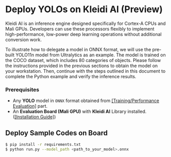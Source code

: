 # Deploy YOLOs on Kleidi AI (Preview)

Kleidi AI is an inference engine designed specifically for Cortex-A CPUs and Mali GPUs. Developers can use these processors flexibly to implement high-performance, low-power deep learning operations without additional conversion work.

To illustrate how to delegate a model in ONNX format, we will use the pre-built YOLO11n model from Ultralytics as an example. The model is trained on the COCO dataset, which includes 80 categories of objects. Please follow the instructions provided in the previous sections to obtain the model on your workstation. Then, continue with the steps outlined in this document to complete the Python example and verify the inference results.

### Prerequisites

* Any **YOLO** model in `ONNX` format obtained from [[Training/Performance Evaluation]](https://github.com/R300-AI/ITRI-AI-Hub/tree/main/Model-Zoo/Object-Detection/YOLOs(preview)) part.
* An **Evaluation Board (Mali GPU)** with **Kleidi AI** Library installed. ([[Installation Guide]](https://r300-ai.github.io/ITRI-AI-Hub/docs/pages/runtime/kleidi.html))

## Deploy Sample Codes on Board

```bash
$ pip install -r requirements.txt
$ python run.py --model_path <path_to_your_model>.onnx
```
